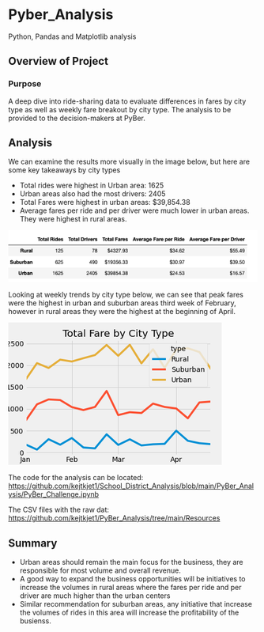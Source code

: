 # Pyber_Analysis
Python, Pandas and Matplotlib analysis

## Overview of Project

### Purpose

A deep dive into ride-sharing data to evaluate differences in fares by city type as well as weekly fare breakout by city type. The analysis to be provided to the decision-makers at PyBer.

## Analysis

We can examine the results more visually in the image below, but here are some key takeaways by city types
- Total rides were highest in Urban area: 1625
- Urban areas also had the most drivers: 2405
- Total Fares were highest in urban areas: $39,854.38
- Average fares per ride and per driver were much lower in urban areas. They were highest in rural areas. 


![Dataframe.png](https://github.com/kejtkjet1/PyBer_Analysis/blob/main/analysis/Dataframe.png)

Looking at weekly trends by city type below, we can see that peak fares were the highest in urban and suburban areas third week of February, however in rural areas they were the highest at the beginning of April. 

![PyBer_fare_summary.png](https://github.com/kejtkjet1/PyBer_Analysis/blob/main/analysis/PyBer_fare_summary.png)


The code for the analysis can be located: https://github.com/kejtkjet1/School_District_Analysis/blob/main/PyBer_Analysis/PyBer_Challenge.ipynb

The CSV files with the raw dat: https://github.com/kejtkjet1/PyBer_Analysis/tree/main/Resources

## Summary

- Urban areas should remain the main focus for the business, they are responsible for most volume and overall revenue. 
- A good way to expand the business opportunities will be initiatives to increase the volumes in rural areas where the fares per ride and per driver are much higher than the urban centers
- Similar recommendation for suburban areas, any initiative that increase the volumes of rides in this area will increase the profitability of the busienss. 